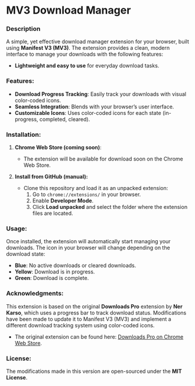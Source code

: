 # MV3 Download Manager

### Description
A simple, yet effective download manager extension for your browser, built using **Manifest V3 (MV3)**. The extension provides a clean, modern interface to manage your downloads with the following features:

- **Lightweight and easy to use** for everyday download tasks.

### Features:
- **Download Progress Tracking**: Easily track your downloads with visual color-coded icons.
- **Seamless Integration**: Blends with your browser’s user interface.
- **Customizable Icons**: Uses color-coded icons for each state (in-progress, completed, cleared).

### Installation:
1. **Chrome Web Store (coming soon)**: 
   - The extension will be available for download soon on the Chrome Web Store.
   
2. **Install from GitHub (manual):**
   - Clone this repository and load it as an unpacked extension:
     1. Go to `chrome://extensions/` in your browser.
     2. Enable **Developer Mode**.
     3. Click **Load unpacked** and select the folder where the extension files are located.

### Usage:
Once installed, the extension will automatically start managing your downloads. The icon in your browser will change depending on the download state:

- **Blue**: No active downloads or cleared downloads.
- **Yellow**: Download is in progress.
- **Green**: Download is complete.

### Acknowledgments:
This extension is based on the original **Downloads Pro** extension by **Ner Karso**, which uses a progress bar to track download status. Modifications have been made to update it to Manifest V3 (MV3) and implement a different download tracking system using color-coded icons.

- The original extension can be found here: [Downloads Pro on Chrome Web Store](https://chromewebstore.google.com/detail/downloads-pro/lhhocifdmhogpekeppdjamkelohahbop).

### License:
The modifications made in this version are open-sourced under the **MIT License**.
